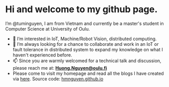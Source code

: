 # Hi and welcome to my github page.

I’m @tuminguyen, I am from Vietnam and currently be a master's student in Computer Science at University of Oulu.

- 👀 I’m interested in IoT, Machine/Robot Vision, distributed computing.
- 💞️ I’m always looking for a chance to collaborate and work in an IoT or fault tolerance in distributed system to expand my knowledge on what I haven't experienced before.  
- 📫 Since you are warmly welcomed for a technical talk and discussion, please reach me at: **Huong.Nguyen@oulu.fi**  
- Please come to visit my homepage and read all the blogs I have created via [here](https://tuminguyen.github.io/hmnguyen.github.io/index.html). Source code: [hmnguyen.github.io](https://github.com/tuminguyen/hmnguyen.github.io)

<!---
tuminguyen/tuminguyen is a ✨ special ✨ repository because its `README.md` (this file) appears on your GitHub profile.
You can click the Preview link to take a look at your changes.
--->
